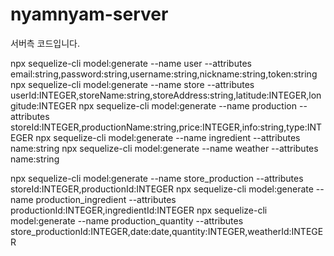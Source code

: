# nyamnyam-server

서버측 코드입니다.

npx sequelize-cli model:generate --name user --attributes email:string,password:string,username:string,nickname:string,token:string
npx sequelize-cli model:generate --name store --attributes userId:INTEGER,storeName:string,storeAddress:string,latitude:INTEGER,longitude:INTEGER
npx sequelize-cli model:generate --name production --attributes storeId:INTEGER,productionName:string,price:INTEGER,info:string,type:INTEGER
npx sequelize-cli model:generate --name ingredient --attributes name:string
npx sequelize-cli model:generate --name weather --attributes name:string

npx sequelize-cli model:generate --name store_production --attributes storeId:INTEGER,productionId:INTEGER
npx sequelize-cli model:generate --name production_ingredient --attributes productionId:INTEGER,ingredientId:INTEGER
npx sequelize-cli model:generate --name production_quantity --attributes store_productionId:INTEGER,date:date,quantity:INTEGER,weatherId:INTEGER
